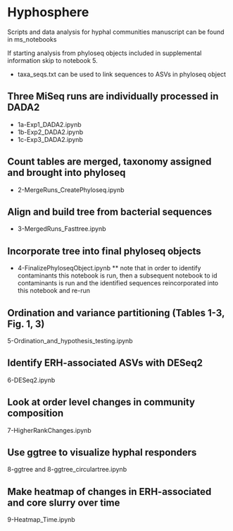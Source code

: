 # Hyphosphere
Scripts and data analysis for hyphal communities manuscript can be found in ms_notebooks

If starting analysis from phyloseq objects included in supplemental information skip to notebook 5.  
* taxa_seqs.txt can be used to link sequences to ASVs in phyloseq object

## Three MiSeq runs are individually processed in DADA2
* 1a-Exp1_DADA2.ipynb
* 1b-Exp2_DADA2.ipynb 
* 1c-Exp3_DADA2.ipynb 

## Count tables are merged, taxonomy assigned and brought into phyloseq
* 2-MergeRuns_CreatePhyloseq.ipynb

## Align and build tree from bacterial sequences
* 3-MergedRuns_Fasttree.ipynb

## Incorporate tree into final phyloseq objects
* 4-FinalizePhyloseqObject.ipynb
** note that in order to identify contaminants this notebook is run, then a subsequent notebook to id contaminants is run and the identified sequences reincorporated into this notebook and re-run

## Ordination and variance partitioning (Tables 1-3, Fig. 1, 3)
5-Ordination_and_hypothesis_testing.ipynb

## Identify ERH-associated ASVs with DESeq2
6-DESeq2.ipynb

## Look at order level changes in community composition
7-HigherRankChanges.ipynb

## Use ggtree to visualize hyphal responders
8-ggtree and 8-ggtree_circulartree.ipynb

## Make heatmap of changes in ERH-associated and core slurry over time
9-Heatmap_Time.ipynb


